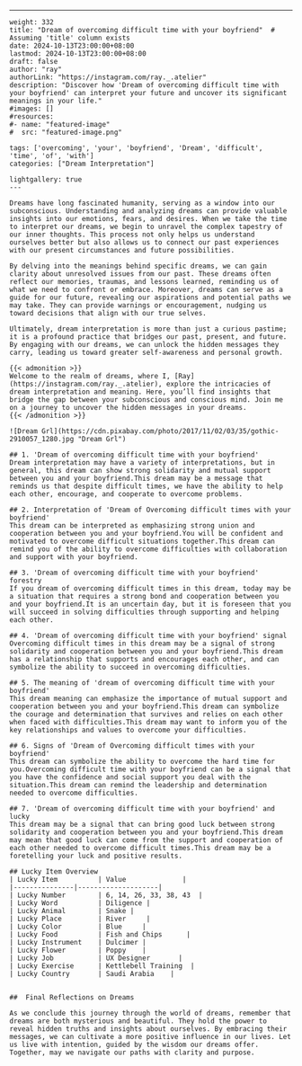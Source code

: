 ---
    weight: 332
    title: "Dream of overcoming difficult time with your boyfriend"  # Assuming 'title' column exists
    date: 2024-10-13T23:00:00+08:00
    lastmod: 2024-10-13T23:00:00+08:00
    draft: false
    author: "ray"
    authorLink: "https://instagram.com/ray._.atelier"
    description: "Discover how 'Dream of overcoming difficult time with your boyfriend' can interpret your future and uncover its significant meanings in your life."
    #images: []
    #resources:
    #- name: "featured-image"
    #  src: "featured-image.png"
    
    tags: ['overcoming', 'your', 'boyfriend', 'Dream', 'difficult', 'time', 'of', 'with']
    categories: ["Dream Interpretation"]
    
    lightgallery: true
    ---
    
    Dreams have long fascinated humanity, serving as a window into our subconscious. Understanding and analyzing dreams can provide valuable insights into our emotions, fears, and desires. When we take the time to interpret our dreams, we begin to unravel the complex tapestry of our inner thoughts. This process not only helps us understand ourselves better but also allows us to connect our past experiences with our present circumstances and future possibilities.
    
    By delving into the meanings behind specific dreams, we can gain clarity about unresolved issues from our past. These dreams often reflect our memories, traumas, and lessons learned, reminding us of what we need to confront or embrace. Moreover, dreams can serve as a guide for our future, revealing our aspirations and potential paths we may take. They can provide warnings or encouragement, nudging us toward decisions that align with our true selves.
    
    Ultimately, dream interpretation is more than just a curious pastime; it is a profound practice that bridges our past, present, and future. By engaging with our dreams, we can unlock the hidden messages they carry, leading us toward greater self-awareness and personal growth.
    
    {{< admonition >}}
    Welcome to the realm of dreams, where I, [Ray](https://instagram.com/ray._.atelier), explore the intricacies of dream interpretation and meaning. Here, you’ll find insights that bridge the gap between your subconscious and conscious mind. Join me on a journey to uncover the hidden messages in your dreams.
    {{< /admonition >}}
    
    ![Dream Grl](https://cdn.pixabay.com/photo/2017/11/02/03/35/gothic-2910057_1280.jpg "Dream Grl")
    
    ## 1. 'Dream of overcoming difficult time with your boyfriend'
    Dream interpretation may have a variety of interpretations, but in general, this dream can show strong solidarity and mutual support between you and your boyfriend.This dream may be a message that reminds us that despite difficult times, we have the ability to help each other, encourage, and cooperate to overcome problems.
    
    ## 2. Interpretation of 'Dream of Overcoming difficult times with your boyfriend'
    This dream can be interpreted as emphasizing strong union and cooperation between you and your boyfriend.You will be confident and motivated to overcome difficult situations together.This dream can remind you of the ability to overcome difficulties with collaboration and support with your boyfriend.
    
    ## 3. 'Dream of overcoming difficult time with your boyfriend' forestry
    If you dream of overcoming difficult times in this dream, today may be a situation that requires a strong bond and cooperation between you and your boyfriend.It is an uncertain day, but it is foreseen that you will succeed in solving difficulties through supporting and helping each other.
    
    ## 4. 'Dream of overcoming difficult time with your boyfriend' signal
    Overcoming difficult times in this dream may be a signal of strong solidarity and cooperation between you and your boyfriend.This dream has a relationship that supports and encourages each other, and can symbolize the ability to succeed in overcoming difficulties.
    
    ## 5. The meaning of 'dream of overcoming difficult time with your boyfriend'
    This dream meaning can emphasize the importance of mutual support and cooperation between you and your boyfriend.This dream can symbolize the courage and determination that survives and relies on each other when faced with difficulties.This dream may want to inform you of the key relationships and values to overcome your difficulties.
    
    ## 6. Signs of 'Dream of Overcoming difficult times with your boyfriend'
    This dream can symbolize the ability to overcome the hard time for you.Overcoming difficult time with your boyfriend can be a signal that you have the confidence and social support you deal with the situation.This dream can remind the leadership and determination needed to overcome difficulties.
    
    ## 7. 'Dream of overcoming difficult time with your boyfriend' and lucky
    This dream may be a signal that can bring good luck between strong solidarity and cooperation between you and your boyfriend.This dream may mean that good luck can come from the support and cooperation of each other needed to overcome difficult times.This dream may be a foretelling your luck and positive results.
    
    ## Lucky Item Overview
    | Lucky Item          | Value              |
    |---------------|--------------------|
    | Lucky Number        | 6, 14, 26, 33, 38, 43  |
    | Lucky Word          | Diligence |
    | Lucky Animal        | Snake |
    | Lucky Place         | River     |
    | Lucky Color         | Blue     |
    | Lucky Food          | Fish and Chips      |
    | Lucky Instrument    | Dulcimer |
    | Lucky Flower        | Poppy    |
    | Lucky Job           | UX Designer       |
    | Lucky Exercise      | Kettlebell Training  |
    | Lucky Country       | Saudi Arabia    |
    
    
    ##  Final Reflections on Dreams
    
    As we conclude this journey through the world of dreams, remember that dreams are both mysterious and beautiful. They hold the power to reveal hidden truths and insights about ourselves. By embracing their messages, we can cultivate a more positive influence in our lives. Let us live with intention, guided by the wisdom our dreams offer. Together, may we navigate our paths with clarity and purpose.
    